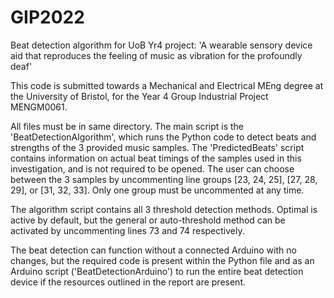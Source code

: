# GIP2022
Beat detection algorithm for UoB Yr4 project: 'A wearable sensory device aid that reproduces the feeling of music as vibration for the profoundly deaf'

This code is submitted towards a Mechanical and Electrical MEng degree at the University of Bristol, for the Year 4 Group Industrial Project MENGM0061.

All files must be in same directory. The main script is the 'BeatDetectionAlgorithm', which runs the Python code to detect beats and strengths of the 
3 provided music samples. The 'PredictedBeats' script contains information on actual beat timings of the samples used in this investigation, and is not
required to be opened. The user can choose between the 3 samples by uncommenting line groups [23, 24, 25], [27, 28, 29], or [31, 32, 33]. Only one group
must be uncommented at any time.

The algorithm script contains all 3 threshold detection methods. Optimal is active by default, but the general or auto-threshold method
can be activated by uncommenting lines 73 and 74 respectively.

The beat detection can function without a connected Arduino with no changes, but the required code is present within the Python file and as an Arduino
script ('BeatDetectionArduino') to run the entire beat detection device if the resources outlined in the report are present.

